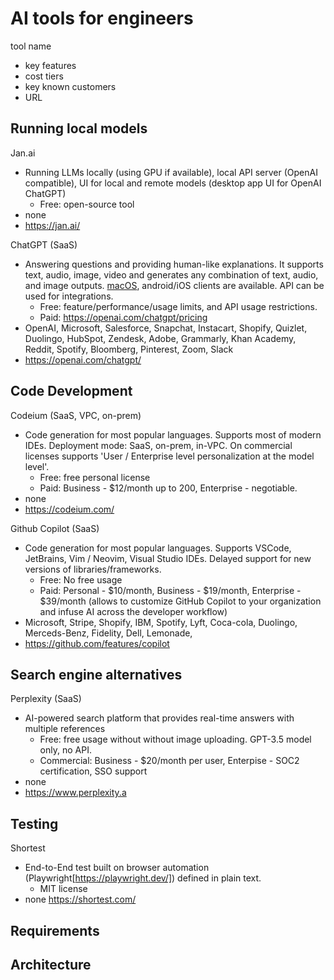# AI tools for engineers

tool name
+ key features
+ cost tiers
+ key known customers
+ URL

## Running local models 
Jan.ai 
+ Running LLMs locally (using GPU if available), local API server (OpenAI compatible), UI for local and remote models (desktop app UI for OpenAI ChatGPT)
  + Free: open-source tool
+ none
+ https://jan.ai/

ChatGPT (SaaS)
+ Answering questions and providing human-like explanations. It supports text, audio, image, video and generates any combination of text, audio, and image outputs. [macOS](https://openai.com/chatgpt/download/), android/iOS clients are available. API can be used for integrations.
  + Free: feature/performance/usage limits, and API usage restrictions.
  + Paid: https://openai.com/chatgpt/pricing
+ OpenAI, Microsoft, Salesforce, Snapchat, Instacart, Shopify, Quizlet, Duolingo, HubSpot, Zendesk, Adobe, Grammarly, Khan Academy, Reddit, Spotify, Bloomberg, Pinterest, Zoom, Slack
+ https://openai.com/chatgpt/

## Code Development
Codeium (SaaS, VPC, on-prem)
+ Code generation for most popular languages. Supports most of modern IDEs. Deployment mode: SaaS, on-prem, in-VPC. On commercial licenses supports 'User / Enterprise level personalization at the model level'.
  + Free: free personal license
  + Paid: Business - $12/month up to 200, Enterprise - negotiable.
+ none
+ https://codeium.com/
  
Github Copilot (SaaS)
+ Code generation for most popular languages. Supports VSCode, JetBrains, Vim / Neovim, Visual Studio IDEs. Delayed support for new versions of libraries/frameworks.
  + Free: No free usage
  + Paid: Personal - $10/month, Business - $19/month, Enterprise - $39/month (allows to customize GitHub Copilot to your organization and infuse AI across the developer workflow)
+ Microsoft, Stripe, Shopify, IBM, Spotify, Lyft, Coca-cola, Duolingo, Merceds-Benz, Fidelity, Dell, Lemonade, 
+ https://github.com/features/copilot

## Search engine alternatives
Perplexity (SaaS)
+ AI-powered search platform that provides real-time answers with multiple references
  + Free: free usage without without image uploading. GPT-3.5 model only, no API.
  + Commercial: Business - $20/month per user, Enterpise - SOC2 certification, SSO support
+ none
+ https://www.perplexity.a


## Testing
Shortest 
+ End-to-End test built on browser automation (Playwright[https://playwright.dev/]) defined in plain text.
  + MIT license 
+ none 
https://shortest.com/


## Requirements

## Architecture
